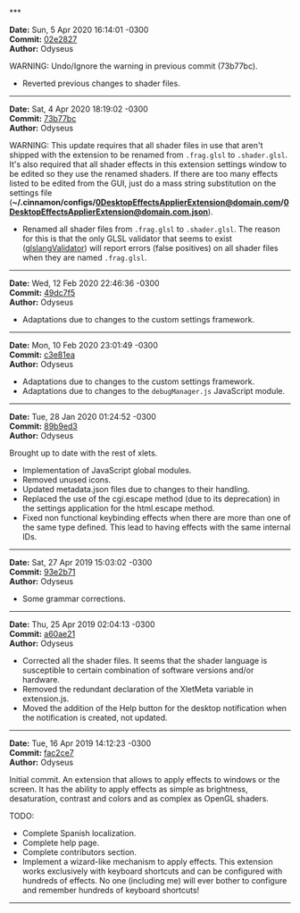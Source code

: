 <br/>
<br/>
***

**Date:** Sun, 5 Apr 2020 16:14:01 -0300<br/>
**Commit:** [02e2827](https://gitlab.com/Odyseus/CinnamonTools/commit/02e2827)<br/>
**Author:** Odyseus<br/>

WARNING: Undo/Ignore the warning in previous commit (73b77bc).

- Reverted previous changes to shader files.

***

**Date:** Sat, 4 Apr 2020 18:19:02 -0300<br/>
**Commit:** [73b77bc](https://gitlab.com/Odyseus/CinnamonTools/commit/73b77bc)<br/>
**Author:** Odyseus<br/>

WARNING: This update requires that all shader files in use that aren't shipped with the extension to be renamed from `.frag.glsl` to `.shader.glsl`. It's also required that all shader effects in this extension settings window to be edited so they use the renamed shaders. If there are too many effects listed to be edited from the GUI, just do a mass string substitution on the settings file (**~/.cinnamon/configs/0DesktopEffectsApplierExtension@domain.com/0DesktopEffectsApplierExtension@domain.com.json**).

- Renamed all shader files from `.frag.glsl` to `.shader.glsl`. The reason for this is that the only GLSL validator that seems to exist ([glslangValidator](https://github.com/KhronosGroup/glslang)) will report errors (false positives) on all shader files when they are named `.frag.glsl`.

***

**Date:** Wed, 12 Feb 2020 22:46:36 -0300<br/>
**Commit:** [49dc7f5](https://gitlab.com/Odyseus/CinnamonTools/commit/49dc7f5)<br/>
**Author:** Odyseus<br/>

- Adaptations due to changes to the custom settings framework.

***

**Date:** Mon, 10 Feb 2020 23:01:49 -0300<br/>
**Commit:** [c3e81ea](https://gitlab.com/Odyseus/CinnamonTools/commit/c3e81ea)<br/>
**Author:** Odyseus<br/>

- Adaptations due to changes to the custom settings framework.
- Adaptations due to changes to the `debugManager.js` JavaScript module.

***

**Date:** Tue, 28 Jan 2020 01:24:52 -0300<br/>
**Commit:** [89b9ed3](https://gitlab.com/Odyseus/CinnamonTools/commit/89b9ed3)<br/>
**Author:** Odyseus<br/>

Brought up to date with the rest of xlets.

- Implementation of JavaScript global modules.
- Removed unused icons.
- Updated metadata.json files due to changes to their handling.
- Replaced the use of the cgi.escape method (due to its deprecation) in the settings application for the html.escape method.
- Fixed non functional keybinding effects when there are more than one of the same type defined. This lead to having effects with the same internal IDs.

***

**Date:** Sat, 27 Apr 2019 15:03:02 -0300<br/>
**Commit:** [93e2b71](https://gitlab.com/Odyseus/CinnamonTools/commit/93e2b71)<br/>
**Author:** Odyseus<br/>

- Some grammar corrections.

***

**Date:** Thu, 25 Apr 2019 02:04:13 -0300<br/>
**Commit:** [a60ae21](https://gitlab.com/Odyseus/CinnamonTools/commit/a60ae21)<br/>
**Author:** Odyseus<br/>

- Corrected all the shader files. It seems that the shader language is susceptible to certain combination of software versions and/or hardware.
- Removed the redundant declaration of the XletMeta variable in extension.js.
- Moved the addition of the Help button for the desktop notification when the notification is created, not updated.

***

**Date:** Tue, 16 Apr 2019 14:12:23 -0300<br/>
**Commit:** [fac2ce7](https://gitlab.com/Odyseus/CinnamonTools/commit/fac2ce7)<br/>
**Author:** Odyseus<br/>

Initial commit. An extension that allows to apply effects to windows or the screen. It has the ability to apply effects as simple as brightness, desaturation, contrast and colors and as complex as OpenGL shaders.

TODO:

- Complete Spanish localization.
- Complete help page.
- Complete contributors section.
- Implement a wizard-like mechanism to apply effects. This extension works exclusively with keyboard shortcuts and can be configured with hundreds of effects. No one (including me) will ever bother to configure and remember hundreds of keyboard shortcuts!

***
